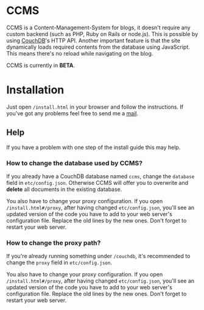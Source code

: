 # CCMS

CCMS is a Content-Management-System for blogs, it doesn't require any custom backend (such as PHP, Ruby on Rails or node.js). This is possible by using [CouchDB](http://couchdb.apache.org)'s HTTP API. Another important feature is that the site dynamically loads required contents from the database using JavaScript. This means there's no reload while navigating on the blog.
	
CCMS is currently in **BETA**.

# Installation

Just open `/install.html` in your browser and follow the instructions. If you've got any problems feel free to send me a [mail](mailto:luis@luisgerhorst.de).

## Help

If you have a problem with one step of the install guide this may help.

### How to change the database used by CCMS?

If you already have a CouchDB database named `ccms`, change the `database` field in `etc/config.json`. Otherwise CCMS will offer you to overwrite and **delete** all documents in the existing database.

You also have to change your proxy configuration. If you open `/install.html#/proxy`, after having changed `etc/config.json`, you'll see an updated version of the code you have to add to your web server's configuration file. Replace the old lines by the new ones. Don't forget to restart your web server.

### How to change the proxy path?

If you're already running something under `/couchdb`, it's recommended to change the `proxy` field in `etc/config.json`.

You also have to change your proxy configuration. If you open `/install.html#/proxy`, after having changed `etc/config.json`, you'll see an updated version of the code you have to add to your web server's configuration file. Replace the old lines by the new ones. Don't forget to restart your web server.